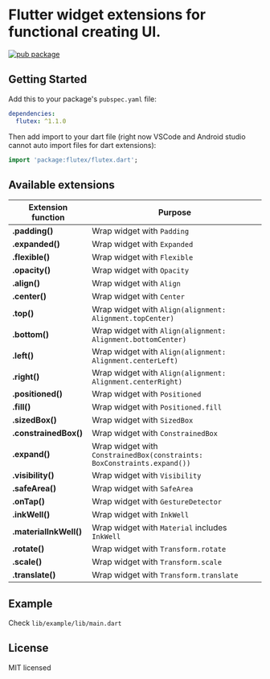 # Flutter widget extensions for functional creating UI.

[![pub package](https://img.shields.io/pub/v/flutex.svg)](https://pub.dartlang.org/packages/flutex) 

## Getting Started

Add this to your package's `pubspec.yaml` file:

```yaml
dependencies:
  flutex: ^1.1.0
```

Then add import to your dart file (right now VSCode and Android studio cannot auto import files for dart extensions):
```dart
import 'package:flutex/flutex.dart';
```

## Available extensions

| Extension function | Purpose |
| ------------------------- | ------------------------- |
| **.padding()** | Wrap widget with ```Padding``` |
| **.expanded()** | Wrap widget with ```Expanded``` |
| **.flexible()** | Wrap widget with ```Flexible``` |
| **.opacity()** | Wrap widget with ```Opacity``` |
| **.align()** | Wrap widget with ```Align``` |
| **.center()** | Wrap widget with ```Center``` |
| **.top()** | Wrap widget with ```Align(alignment: Alignment.topCenter)```|
| **.bottom()** | Wrap widget with ```Align(alignment: Alignment.bottomCenter)``` |
| **.left()** | Wrap widget with ```Align(alignment: Alignment.centerLeft)``` |
| **.right()** | Wrap widget with ```Align(alignment: Alignment.centerRight)``` |
| **.positioned()** | Wrap widget with ```Positioned``` |
| **.fill()** | Wrap widget with ```Positioned.fill``` |
| **.sizedBox()** | Wrap widget with ```SizedBox``` |
| **.constrainedBox()** | Wrap widget with ```ConstrainedBox``` |
| **.expand()** | Wrap widget with ```ConstrainedBox(constraints: BoxConstraints.expand())``` |
| **.visibility()** | Wrap widget with ```Visibility``` |
| **.safeArea()** | Wrap widget with ```SafeArea``` |
| **.onTap()** | Wrap widget with ```GestureDetector``` |
| **.inkWell()** | Wrap widget with ```InkWell``` |
| **.materialInkWell()** | Wrap widget with ```Material``` includes ```InkWell``` |
| **.rotate()** | Wrap widget with ```Transform.rotate``` |
| **.scale()** | Wrap widget with ```Transform.scale``` |
| **.translate()** | Wrap widget with ```Transform.translate``` |


## Example
Check ```lib/example/lib/main.dart```

## License
MIT licensed




